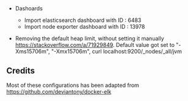 ## 

* Dashoards
    * Import elasticsearch dashboard with ID : 6483
    * Import node exporter dashboard with ID : 13978
    
* Removing the default heap limit, without setting it manually https://stackoverflow.com/a/71929849.
    Default value got set to   "-Xms15706m",
          "-Xmx15706m",
          curl localhost:9200/_nodes/_all/jvm

## Credits
Most of these configurations has been adapted from https://github.com/deviantony/docker-elk